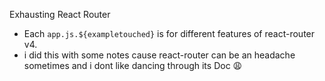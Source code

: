 Exhausting React Router
- Each `app.js.${exampletouched}` is for different features of react-router v4.
- i did this with some notes cause react-router can be an headache sometimes and i dont 
    like dancing through its Doc :weary: